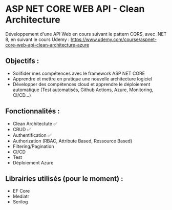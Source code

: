 
# ASP NET CORE WEB API - Clean Architecture

Développement d'une API Web en cours suivant le pattern CQRS, avec .NET 8, en suivant le cours Udemy : 
https://www.udemy.com/course/aspnet-core-web-api-clean-architecture-azure

## Objectifs :

- Solifider mes compétences avec le framework ASP NET CORE
- Apprendre et mettre en pratique une nouvelle architecture logiciel
- Développer des compétences cloud et apprendre le déploiement automatique (Test automatisés, Github Actions, Azure, Monitoring, CI/CD...)

## Fonctionnalités :

- Clean Architectute ✅
- CRUD ✅
- Authentification ✅
- Authorization (RBAC, Attribute Based, Ressource Based)
- Filtering/Pagination
- CI/CD
- Test
- Déploiement Azure

## Librairies utilisés (pour le moment) :

- EF Core
- Mediatr
- Serilog
